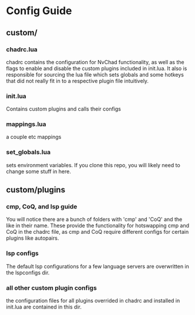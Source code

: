 # Config Guide
## custom/
### chadrc.lua
chadrc contains the configuration for NvChad functionality, as well as the flags to enable and disable the custom plugins included in init.lua. It also is responsible for sourcing the lua file which sets globals and some hotkeys that did not really fit in to a respective plugin file intuitively.
### init.lua
Contains custom plugins and calls their configs
### mappings.lua
a couple etc mappings
### set_globals.lua
sets environment variables. If you clone this repo, you will likely need to change some stuff in here.

## custom/plugins
### cmp, CoQ, and lsp guide
You will notice there are a bunch of folders with 'cmp' and 'CoQ' and the like in their name. These provide the functionality for hotswapping cmp and CoQ in the chadrc file, as cmp and CoQ require different configs for certain plugins like autopairs.
### lsp configs
The default lsp configurations for a few language servers are overwritten in the lspconfigs dir.

### all other custom plugin configs
the configuration files for all plugins overrided in chadrc and installed in init.lua are contained in this dir.


